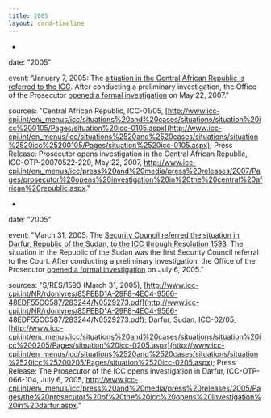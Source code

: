 ```yaml
---
title: 2005
layout: card-timeline
---
```

-
 date: "2005"
 
 event: "January 7, 2005: The [situation in the Central African Republic is referred to the ICC](http://www.icc-cpi.int/en_menus/icc/press%2520and%2520media/press%2520releases/2005/Pages/otp%2520prosecutor%2520receives%2520referral%2520concerning%2520central%2520african%2520republic.aspx). After conducting a preliminary investigation, the Office of the Prosecutor [opened a formal investigation](http://www.icc-cpi.int/en_menus/icc/press%2520and%2520media/press%2520releases/2007/Pages/prosecutor%2520opens%2520investigation%2520in%2520the%2520central%2520african%2520republic.aspx) on May 22, 2007."

 sources: "Central African Republic, ICC-01/05, [http://www.icc-cpi.int/en\_menus/icc/situations%20and%20cases/situations/situation%20icc%200105/Pages/situation%20icc-0105.aspx](http://www.icc-cpi.int/en_menus/icc/situations%2520and%2520cases/situations/situation%2520icc%25200105/Pages/situation%2520icc-0105.aspx); Press Release: Prosecutor opens investigation in the Central African Republic, ICC-OTP-20070522-220, May 22, 2007, http://www.icc-cpi.int/en\_menus/icc/press%20and%20media/press%20releases/2007/Pages/prosecutor%20opens%20investigation%20in%20the%20central%20african%20republic.aspx." 

-
 date: "2005"
 
 event: "March 31, 2005: The [Security Council referred the situation in Darfur, Republic of the Sudan, to the ICC through Resolution 1593](http://www.icc-cpi.int/NR/rdonlyres/85FEBD1A-29F8-4EC4-9566-48EDF55CC587/283244/N0529273.pdf). The situation in the Republic of the Sudan was the first Security Council referral to the Court. After conducting a preliminary investigation, the Office of the Prosecutor [opened a formal investigation](http://www.icc-cpi.int/en_menus/icc/press%2520and%2520media/press%2520releases/2005/Pages/the%2520prosecutor%2520of%2520the%2520icc%2520opens%2520investigation%2520in%2520darfur.aspx) on July 6, 2005."

 sources: "S/RES/1593 (March 31, 2005), [http://www.icc-cpi.int/NR/rdonlyres/85FEBD1A-29F8-4EC4-9566-48EDF55CC587/283244/N0529273.pdf](http://www.icc-cpi.int/NR/rdonlyres/85FEBD1A-29F8-4EC4-9566-48EDF55CC587/283244/N0529273.pdf); Darfur, Sudan, ICC-02/05, [http://www.icc-cpi.int/en\_menus/icc/situations%20and%20cases/situations/situation%20icc%200205/Pages/situation%20icc-0205.aspx](http://www.icc-cpi.int/en_menus/icc/situations%2520and%2520cases/situations/situation%2520icc%25200205/Pages/situation%2520icc-0205.aspx); Press Release: The Prosecutor of the ICC opens investigation in Darfur, ICC-OTP-066-104, July 6, 2005, http://www.icc-cpi.int/en\_menus/icc/press%20and%20media/press%20releases/2005/Pages/the%20prosecutor%20of%20the%20icc%20opens%20investigation%20in%20darfur.aspx." 
